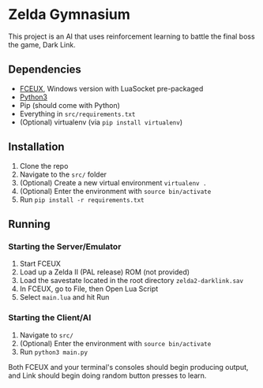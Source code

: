 # Zelda Gymnasium
This project is an AI that uses reinforcement learning to battle the final boss the game, Dark Link.

## Dependencies
* [FCEUX](https://fceux.com/web/home.html), Windows version with LuaSocket pre-packaged
* [Python3](https://www.python.org/)
* Pip (should come with Python)
* Everything in `src/requirements.txt`
* (Optional) virtualenv (via `pip install virtualenv`)

## Installation
1. Clone the repo
2. Navigate to the `src/` folder
3. (Optional) Create a new virtual environment `virtualenv .`
4. (Optional) Enter the environment with `source bin/activate`
5. Run `pip install -r requirements.txt`

## Running
### Starting the Server/Emulator
1. Start FCEUX
2. Load up a Zelda II (PAL release) ROM (not provided)
3. Load the savestate located in the root directory `zelda2-darklink.sav`
4. In FCEUX, go to File, then Open Lua Script
5. Select `main.lua` and hit Run

### Starting the Client/AI
1. Navigate to `src/`
2. (Optional) Enter the environment with `source bin/activate`
3. Run `python3 main.py`

Both FCEUX and your terminal's consoles should begin producing output, and Link should begin doing random button presses to learn.

